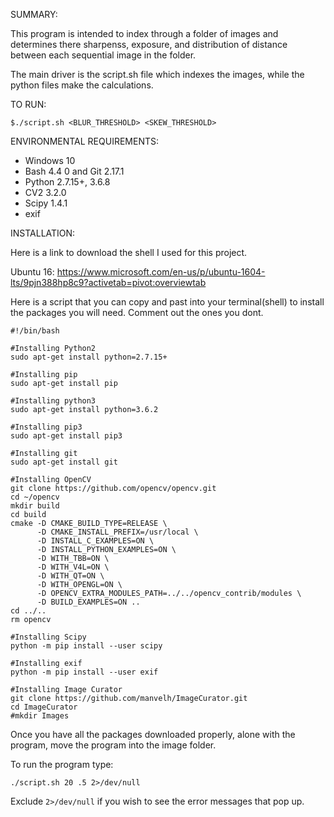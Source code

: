 SUMMARY:

This program is intended to index through a folder of images and determines there sharpenss, exposure, and distribution of distance between each sequential image in the folder.

The main driver is the script.sh file which indexes the images, while the python files make the calculations.

TO RUN:

`$./script.sh <BLUR_THRESHOLD> <SKEW_THRESHOLD>`

ENVIRONMENTAL REQUIREMENTS:

+ Windows 10
+ Bash 4.4 0 and Git 2.17.1
+ Python 2.7.15+, 3.6.8
+ CV2 3.2.0
+ Scipy 1.4.1
+ exif 

INSTALLATION:

Here is a link to download the shell I used for this project.

Ubuntu 16: https://www.microsoft.com/en-us/p/ubuntu-1604-lts/9pjn388hp8c9?activetab=pivot:overviewtab

Here is a script that you can copy and past into your terminal(shell) to install the packages you will need. Comment out the ones you dont.
```
#!/bin/bash

#Installing Python2
sudo apt-get install python=2.7.15+

#Installing pip
sudo apt-get install pip

#Installing python3
sudo apt-get install python=3.6.2

#Installing pip3
sudo apt-get install pip3

#Installing git
sudo apt-get install git

#Installing OpenCV
git clone https://github.com/opencv/opencv.git
cd ~/opencv
mkdir build
cd build
cmake -D CMAKE_BUILD_TYPE=RELEASE \
      -D CMAKE_INSTALL_PREFIX=/usr/local \
      -D INSTALL_C_EXAMPLES=ON \
      -D INSTALL_PYTHON_EXAMPLES=ON \
      -D WITH_TBB=ON \
      -D WITH_V4L=ON \
      -D WITH_QT=ON \
      -D WITH_OPENGL=ON \
      -D OPENCV_EXTRA_MODULES_PATH=../../opencv_contrib/modules \
      -D BUILD_EXAMPLES=ON ..
cd ../..
rm opencv

#Installing Scipy
python -m pip install --user scipy

#Installing exif
python -m pip install --user exif

#Installing Image Curator
git clone https://github.com/manvelh/ImageCurator.git
cd ImageCurator
#mkdir Images
```

Once you have all the packages downloaded properly, alone with the program, move the program
into the image folder.

To run the program type:

`./script.sh 20 .5 2>/dev/null`

Exclude `2>/dev/null` if you wish to see the error messages that pop up.




